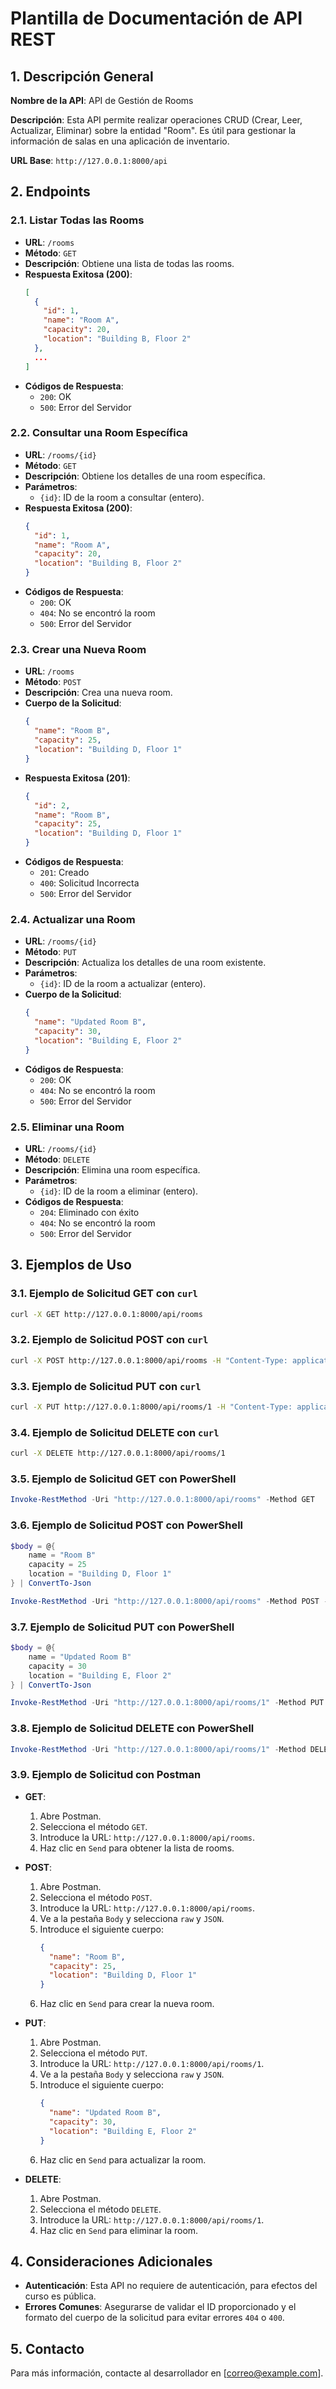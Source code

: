 # Plantilla de Documentación de API REST

## 1. Descripción General

**Nombre de la API**: API de Gestión de Rooms

**Descripción**: Esta API permite realizar operaciones CRUD (Crear, Leer, Actualizar, Eliminar) sobre la entidad "Room". Es útil para gestionar la información de salas en una aplicación de inventario.

**URL Base**: `http://127.0.0.1:8000/api`

## 2. Endpoints

### 2.1. Listar Todas las Rooms

- **URL**: `/rooms`
- **Método**: `GET`
- **Descripción**: Obtiene una lista de todas las rooms.
- **Respuesta Exitosa (200)**:
  ```json
  [
    {
      "id": 1,
      "name": "Room A",
      "capacity": 20,
      "location": "Building B, Floor 2"
    },
    ...
  ]
  ```
- **Códigos de Respuesta**:
  - `200`: OK
  - `500`: Error del Servidor

### 2.2. Consultar una Room Específica

- **URL**: `/rooms/{id}`
- **Método**: `GET`
- **Descripción**: Obtiene los detalles de una room específica.
- **Parámetros**:
  - `{id}`: ID de la room a consultar (entero).
- **Respuesta Exitosa (200)**:
  ```json
  {
    "id": 1,
    "name": "Room A",
    "capacity": 20,
    "location": "Building B, Floor 2"
  }
  ```
- **Códigos de Respuesta**:
  - `200`: OK
  - `404`: No se encontró la room
  - `500`: Error del Servidor

### 2.3. Crear una Nueva Room

- **URL**: `/rooms`
- **Método**: `POST`
- **Descripción**: Crea una nueva room.
- **Cuerpo de la Solicitud**:
  ```json
  {
    "name": "Room B",
    "capacity": 25,
    "location": "Building D, Floor 1"
  }
  ```
- **Respuesta Exitosa (201)**:
  ```json
  {
    "id": 2,
    "name": "Room B",
    "capacity": 25,
    "location": "Building D, Floor 1"
  }
  ```
- **Códigos de Respuesta**:
  - `201`: Creado
  - `400`: Solicitud Incorrecta
  - `500`: Error del Servidor

### 2.4. Actualizar una Room

- **URL**: `/rooms/{id}`
- **Método**: `PUT`
- **Descripción**: Actualiza los detalles de una room existente.
- **Parámetros**:
  - `{id}`: ID de la room a actualizar (entero).
- **Cuerpo de la Solicitud**:
  ```json
  {
    "name": "Updated Room B",
    "capacity": 30,
    "location": "Building E, Floor 2"
  }
  ```
- **Códigos de Respuesta**:
  - `200`: OK
  - `404`: No se encontró la room
  - `500`: Error del Servidor

### 2.5. Eliminar una Room

- **URL**: `/rooms/{id}`
- **Método**: `DELETE`
- **Descripción**: Elimina una room específica.
- **Parámetros**:
  - `{id}`: ID de la room a eliminar (entero).
- **Códigos de Respuesta**:
  - `204`: Eliminado con éxito
  - `404`: No se encontró la room
  - `500`: Error del Servidor

## 3. Ejemplos de Uso

### 3.1. Ejemplo de Solicitud GET con `curl`
```bash
curl -X GET http://127.0.0.1:8000/api/rooms
```

### 3.2. Ejemplo de Solicitud POST con `curl`
```bash
curl -X POST http://127.0.0.1:8000/api/rooms -H "Content-Type: application/json" -d '{"name":"Room B","capacity":25,"location":"Building D, Floor 1"}'
```

### 3.3. Ejemplo de Solicitud PUT con `curl`
```bash
curl -X PUT http://127.0.0.1:8000/api/rooms/1 -H "Content-Type: application/json" -d '{"name":"Updated Room B","capacity":30,"location":"Building E, Floor 2"}'
```

### 3.4. Ejemplo de Solicitud DELETE con `curl`
```bash
curl -X DELETE http://127.0.0.1:8000/api/rooms/1
```

### 3.5. Ejemplo de Solicitud GET con PowerShell
```powershell
Invoke-RestMethod -Uri "http://127.0.0.1:8000/api/rooms" -Method GET
```

### 3.6. Ejemplo de Solicitud POST con PowerShell
```powershell
$body = @{
    name = "Room B"
    capacity = 25
    location = "Building D, Floor 1"
} | ConvertTo-Json

Invoke-RestMethod -Uri "http://127.0.0.1:8000/api/rooms" -Method POST -Body $body -ContentType "application/json"
```

### 3.7. Ejemplo de Solicitud PUT con PowerShell
```powershell
$body = @{
    name = "Updated Room B"
    capacity = 30
    location = "Building E, Floor 2"
} | ConvertTo-Json

Invoke-RestMethod -Uri "http://127.0.0.1:8000/api/rooms/1" -Method PUT -Body $body -ContentType "application/json"
```

### 3.8. Ejemplo de Solicitud DELETE con PowerShell
```powershell
Invoke-RestMethod -Uri "http://127.0.0.1:8000/api/rooms/1" -Method DELETE
```

### 3.9. Ejemplo de Solicitud con Postman
- **GET**:
  1. Abre Postman.
  2. Selecciona el método `GET`.
  3. Introduce la URL: `http://127.0.0.1:8000/api/rooms`.
  4. Haz clic en `Send` para obtener la lista de rooms.

- **POST**:
  1. Abre Postman.
  2. Selecciona el método `POST`.
  3. Introduce la URL: `http://127.0.0.1:8000/api/rooms`.
  4. Ve a la pestaña `Body` y selecciona `raw` y `JSON`.
  5. Introduce el siguiente cuerpo:
     ```json
     {
       "name": "Room B",
       "capacity": 25,
       "location": "Building D, Floor 1"
     }
     ```
  6. Haz clic en `Send` para crear la nueva room.

- **PUT**:
  1. Abre Postman.
  2. Selecciona el método `PUT`.
  3. Introduce la URL: `http://127.0.0.1:8000/api/rooms/1`.
  4. Ve a la pestaña `Body` y selecciona `raw` y `JSON`.
  5. Introduce el siguiente cuerpo:
     ```json
     {
       "name": "Updated Room B",
       "capacity": 30,
       "location": "Building E, Floor 2"
     }
     ```
  6. Haz clic en `Send` para actualizar la room.

- **DELETE**:
  1. Abre Postman.
  2. Selecciona el método `DELETE`.
  3. Introduce la URL: `http://127.0.0.1:8000/api/rooms/1`.
  4. Haz clic en `Send` para eliminar la room.

## 4. Consideraciones Adicionales
- **Autenticación**: Esta API no requiere de autenticación, para efectos del curso es pública.
- **Errores Comunes**: Asegurarse de validar el ID proporcionado y el formato del cuerpo de la solicitud para evitar errores `404` o `400`.

## 5. Contacto
Para más información, contacte al desarrollador en [correo@example.com].
